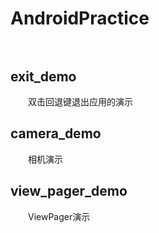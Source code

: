 # AndroidPractice<br /><br />
## exit_demo ##
&emsp;&emsp;双击回退键退出应用的演示
## camera_demo ##
&emsp;&emsp;相机演示
## view\_pager_demo ##
&emsp;&emsp;ViewPager演示